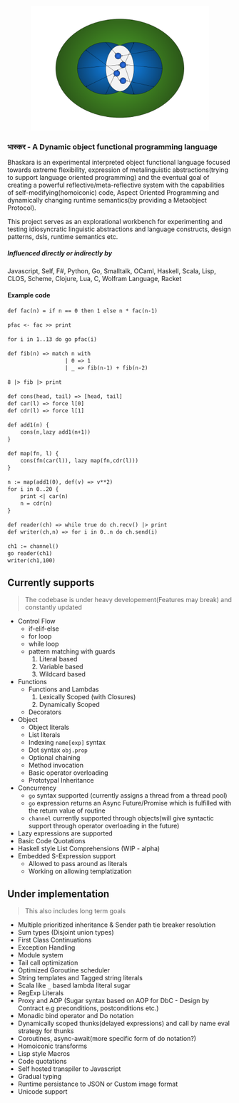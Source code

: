 <div align="center">
<img src="Bhaskara.png" height="280em" width="400em"/>
</div>

### भास्कर - A Dynamic object functional programming language

Bhaskara is an experimental interpreted object functional language focused towards extreme flexibility, expression of metalinguistic abstractions(trying to support language oriented programming) and the eventual goal of creating a powerful reflective/meta-reflective system with the capabilities of self-modifying(homoiconic) code, Aspect Oriented Programming and dynamically changing runtime semantics(by providing a Metaobject Protocol).

This project serves as an explorational workbench for experimenting and testing idiosyncratic linguistic abstractions and language constructs, design patterns, dsls, runtime semantics etc. 

##### Influenced directly or indirectly by
Javascript, Self, F#, Python, Go, Smalltalk, OCaml, Haskell, Scala, Lisp, CLOS, Scheme, Clojure, Lua, C, Wolfram Language, Racket

#### Example code
```
def fac(n) = if n == 0 then 1 else n * fac(n-1)

pfac <- fac >> print

for i in 1..13 do go pfac(i)

def fib(n) => match n with
                  | 0 => 1
                  | _ => fib(n-1) + fib(n-2)

8 |> fib |> print

def cons(head, tail) => [head, tail]
def car(l) => force l[0]
def cdr(l) => force l[1]

def add1(n) {
    cons(n,lazy add1(n+1))
}

def map(fn, l) {
    cons(fn(car(l)), lazy map(fn,cdr(l)))
}

n := map(add1(0), def(v) => v**2)
for i in 0..20 {
    print <| car(n)
    n = cdr(n)
}

def reader(ch) => while true do ch.recv() |> print
def writer(ch,n) => for i in 0..n do ch.send(i)

ch1 := channel()
go reader(ch1)
writer(ch1,100)
```

## Currently supports
> The codebase is under heavy developement(Features may break) and constantly updated
* Control Flow
    * if-elif-else
    * for loop
    * while loop
    * pattern matching with guards
        1. Literal based 
        2. Variable based
        3. Wildcard based
* Functions
    * Functions and Lambdas 
        1. Lexically Scoped (with Closures)
        2. Dynamically Scoped
    * Decorators
* Object
    * Object literals
    * List literals
    * Indexing `name[exp]` syntax
    * Dot syntax `obj.prop`
    * Optional chaining
    * Method invocation
    * Basic operator overloading
    * Prototypal Inheritance
* Concurrency
    * `go` syntax supported (currently assigns a thread from a thread pool)
    * `go` expression returns an Async Future/Promise which is fulfilled with the return value of routine
    * `channel` currently supported through objects(will give syntactic support through operator overloading in the future)
* Lazy expressions are supported
* Basic Code Quotations
* Haskell style List Comprehensions (WIP - alpha)
* Embedded S-Expression support
    * Allowed to pass around as literals
    * Working on allowing templatization

## Under implementation
> This also includes long term goals
* Multiple prioritized inheritance & Sender path tie breaker resolution
* Sum types (Disjoint union types)
* First Class Continuations
* Exception Handling
* Module system
* Tail call optimization
* Optimized Goroutine scheduler
* String templates and Tagged string literals
* Scala like `_` based lambda literal sugar
* RegExp Literals
* Proxy and AOP (Sugar syntax based on AOP for DbC - Design by Contract e.g preconditions, postconditions etc.)
* Monadic bind operator and Do notation
* Dynamically scoped thunks(delayed expressions) and call by name eval strategy for thunks
* Coroutines, async-await(more specific form of do notation?) 
* Homoiconic transforms
* Lisp style Macros
* Code quotations
* Self hosted transpiler to Javascript
* Gradual typing
* Runtime persistance to JSON or Custom image format
* Unicode support
